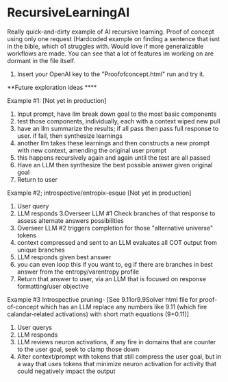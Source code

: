 # RecursiveLearningAI
Really quick-and-dirty example of AI recursive learning. Proof of concept using only one request (Hardcoded example on finding a sentence that isnt in the bible, which o1 struggles with. Would love if more generalizable workflows are made. You can see that a lot of features im working on are dormant in the file itself. 

1. Insert your OpenAI key to the "Proofofconcept.html" run and try it.

**Future exploration ideas ****

Example #1: [Not yet in production]

1. Input prompt, have llm break down goal to the most basic components 
2. test those components, individually, each with a context wiped new pull 
3. have an llm summarize the results; if all pass then pass full response to user. if fail, then synthesize learnings 
4. another llm takes these learnings and then constructs a new prompt with new context, amending the original user prompt 
5. this happens recursively again and again until the test are all passed
6. Have an LLM then synthesize the best possible answer given original goal
7. Return to user

Example #2; introspective/entropix-esque [Not yet in production]
1. User query
2.  LLM responds
3.Overseer LLM #1  Check branches of that response to assess alternate answers possibilities
4. Overseer LLM #2 triggers completion  for those "alternative universe" tokens 
5. context compressed and sent to an  LLM evaluates all COT output from unique branches 
6. LLM responds given best answer
7. you can even loop this if you want to, eg if there are branches in best answer from the entropy/varentropy profile
8. Return that answer to user, via an LLM that is focused on response formatting/user objective

Example #3 Introspective pruning- [See 9.11or9.9Solver html file for proof-of-concept which has an LLM replace any numbers like 9.11 (which fire calandar-related activations) with short math equations (9+0.11)]
1. User querys
2. LLM responds
3. LLM reviews neuron activations, if any fire in domains that are counter to the user goal, seek to clamp those down
4. Alter context/prompt with tokens that still compress the user goal, but in a way that uses tokens that minimize neuron activation for activity that could negatively impact the output

